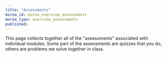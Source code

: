 ```yaml
---
title: "Assessments"
morea_id: morea_overview_assessments
morea_type: overview_assessments
published: 
---
```


This page collects together all of the "assessments" associated with
individual modules. Some part of the assessments are quizzes that you
do, others are problems we solve together in class.



